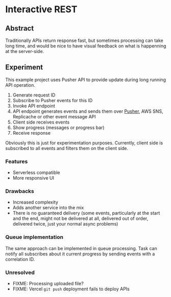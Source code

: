 # Interactive REST

## Abstract

Traditionally APIs return response fast, but sometimes processing can take long time, and would be nice to have visual feedback on what is happenning at the server-side.

## Experiment

This example project uses Pusher API to provide update during long running API operation.

1. Generate request ID
2. Subscribe to Pusher events for this ID
3. Invoke API endpoint
4. API endpoint generates events and sends them over [Pusher](https://pusher.com/), AWS SNS, Replicache or other event message API
5. Client side receives events
6. Show progress (messages or progress bar)
7. Receive response

Obviously this is just for experimentation purposes. Currently, client side is subscribed to all events and filters them on the client side.

### Features

- Serverless compatible
- More responsive UI

### Drawbacks

- Increased complexity
- Adds another service into the mix
- There is no guaranteed delivery (some events, particularly at the start and the end, might not be delivered at all, delivered out of order, delivered twice, just your normal async problems)

### Queue implementation

The same approach can be implemented in queue processing. Task can notify all subscribes about it current progress by sending events with a correlation ID.

### Unresolved

- FIXME: Processing uploaded file?
- FIXME: Vercel `git push` deployment fails to deploy APIs
